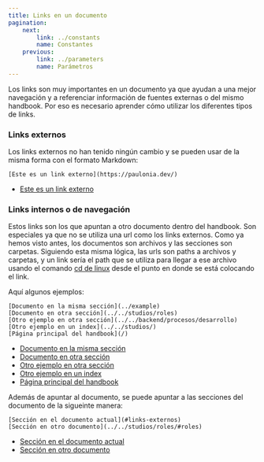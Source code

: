 ```yaml
---
title: Links en un documento
pagination:
    next:
        link: ../constants
        name: Constantes
    previous:
        link: ../parameters
        name: Parámetros
---
```


Los links son muy importantes en un documento ya que ayudan a una mejor navegación y a referenciar información de fuentes externas o del mismo handbook. Por eso es necesario aprender cómo utilizar los diferentes tipos de links.

### Links externos

Los links externos no han tenido ningún cambio y se pueden usar de la misma forma con el formato Markdown:

```
[Este es un link externo](https://paulonia.dev/)
```

- [Este es un link externo](https://paulonia.dev/)

### Links internos o de navegación

Estos links son los que apuntan a otro documento dentro del handbook. Son especiales ya que no se utiliza una url como los links externos. Como ya hemos visto antes, los documentos son archivos y las secciones son carpetas. Siguiendo esta misma lógica, las urls son paths a archivos y carpetas, y un link sería el path que se utiliza para llegar a ese archivo usando el comando [cd de linux](https://linuxize.com/post/linux-cd-command/) desde el punto en donde se está colocando el link.

Aquí algunos ejemplos:

```
[Documento en la misma sección](../example)
[Documento en otra sección](../../studios/roles)
[Otro ejemplo en otra sección](../../backend/procesos/desarrollo)
[Otro ejemplo en un index](../../studios/)
[Página principal del handbook](/)
```

- [Documento en la misma sección](../example)
- [Documento en otra sección](../../studios/roles)
- [Otro ejemplo en otra sección](../../backend/procesos/desarrollo)
- [Otro ejemplo en un index](../../studios/)
- [Página principal del handbook](/)

Además de apuntar al documento, se puede apuntar a las secciones del documento de la sigueinte manera:

```
[Sección en el documento actual](#links-externos)
[Sección en otro documento](../../studios/roles/#roles)
```

- [Sección en el documento actual](#links-externos)
- [Sección en otro documento](../../studios/roles/#roles)
